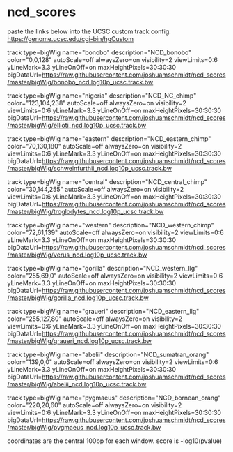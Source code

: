 # ncd_scores
paste the links below into the UCSC custom track config: https://genome.ucsc.edu/cgi-bin/hgCustom


track type=bigWig name="bonobo" description="NCD_bonobo" color="0,0,128" autoScale=off alwaysZero=on visibility=2 viewLimits=0:6 yLineMark=3.3 yLineOnOff=on maxHeightPixels=30:30:30 bigDataUrl=https://raw.githubusercontent.com/joshuamschmidt/ncd_scores/master/bigWig/bonobo_ncd.log10p_ucsc.track.bw

track type=bigWig name="nigeria" description="NCD_NC_chimp" color="123,104,238" autoScale=off alwaysZero=on visibility=2 viewLimits=0:6 yLineMark=3.3 yLineOnOff=on maxHeightPixels=30:30:30 bigDataUrl=https://raw.githubusercontent.com/joshuamschmidt/ncd_scores/master/bigWig/ellioti_ncd.log10p_ucsc.track.bw

track type=bigWig name="eastern" description="NCD_eastern_chimp" color="70,130,180" autoScale=off alwaysZero=on visibility=2 viewLimits=0:6 yLineMark=3.3 yLineOnOff=on maxHeightPixels=30:30:30 bigDataUrl=https://raw.githubusercontent.com/joshuamschmidt/ncd_scores/master/bigWig/schweinfurthii_ncd.log10p_ucsc.track.bw

track type=bigWig name="central" description="NCD_central_chimp" color="30,144,255" autoScale=off alwaysZero=on visibility=2 viewLimits=0:6 yLineMark=3.3 yLineOnOff=on maxHeightPixels=30:30:30 bigDataUrl=https://raw.githubusercontent.com/joshuamschmidt/ncd_scores/master/bigWig/troglodytes_ncd.log10p_ucsc.track.bw

track type=bigWig name="western" description="NCD_western_chimp" color="72,61,139" autoScale=off alwaysZero=on visibility=2 viewLimits=0:6 yLineMark=3.3 yLineOnOff=on maxHeightPixels=30:30:30 bigDataUrl=https://raw.githubusercontent.com/joshuamschmidt/ncd_scores/master/bigWig/verus_ncd.log10p_ucsc.track.bw

track type=bigWig name="gorilla" description="NCD_western_llg" color="255,69,0" autoScale=off alwaysZero=on visibility=2 viewLimits=0:6 yLineMark=3.3 yLineOnOff=on maxHeightPixels=30:30:30 bigDataUrl=https://raw.githubusercontent.com/joshuamschmidt/ncd_scores/master/bigWig/gorilla_ncd.log10p_ucsc.track.bw

track type=bigWig name="graueri" description="NCD_eastern_llg" color="255,127,80" autoScale=off alwaysZero=on visibility=2 viewLimits=0:6 yLineMark=3.3 yLineOnOff=on maxHeightPixels=30:30:30 bigDataUrl=https://raw.githubusercontent.com/joshuamschmidt/ncd_scores/master/bigWig/graueri_ncd.log10p_ucsc.track.bw

track type=bigWig name="abelii" description="NCD_sumatran_orang" color="139,0,0" autoScale=off alwaysZero=on visibility=2 viewLimits=0:6 yLineMark=3.3 yLineOnOff=on maxHeightPixels=30:30:30 bigDataUrl=https://raw.githubusercontent.com/joshuamschmidt/ncd_scores/master/bigWig/abelii_ncd.log10p_ucsc.track.bw

track type=bigWig name="pygmaeus" description="NCD_bornean_orang" color="220,20,60" autoScale=off alwaysZero=on visibility=2 viewLimits=0:6 yLineMark=3.3 yLineOnOff=on maxHeightPixels=30:30:30 bigDataUrl=https://raw.githubusercontent.com/joshuamschmidt/ncd_scores/master/bigWig/pygmaeus_ncd.log10p_ucsc.track.bw


coordinates are the central 100bp for each window.
score is -log10(pvalue)
